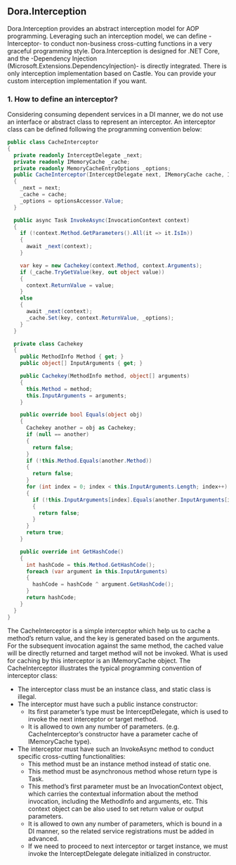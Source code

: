 ## Dora.Interception
Dora.Interception provides an abstract interception model for AOP programming. Leveraging such an interception model, we can define -Interceptor- to conduct non-business cross-cutting functions in a very graceful programming style. Dora.Interception is designed for .NET Core, and the -Dependency Injection (Microsoft.Extensions.DependencyInjection)- is directly integrated.
There is only interception implementation based on Castle. You can provide your custom interception implementation if you want.
### 1. How to define an interceptor?
Considering consuming dependent services in a DI manner, we do not use an interface or abstract class to represent an interceptor. An interceptor class can be defined following the programming convention below:
```csharp
public class CacheInterceptor
{
  private readonly InterceptDelegate _next;
  private readonly IMemoryCache _cache;
  private readonly MemoryCacheEntryOptions _options;
  public CacheInterceptor(InterceptDelegate next, IMemoryCache cache, IOptions<MemoryCacheEntryOptions> optionsAccessor)
  {
    _next = next;
    _cache = cache;
    _options = optionsAccessor.Value;
  }

  public async Task InvokeAsync(InvocationContext context)
  {
    if (!context.Method.GetParameters().All(it => it.IsIn))
    {
      await _next(context);
    }

    var key = new Cachekey(context.Method, context.Arguments);
    if (_cache.TryGetValue(key, out object value))
    {
      context.ReturnValue = value;
    }
    else
    {
      await _next(context);
      _cache.Set(key, context.ReturnValue, _options);
    }
  }

  private class Cachekey
  {
    public MethodInfo Method { get; }
    public object[] InputArguments { get; }

    public Cachekey(MethodInfo method, object[] arguments)
    {
      this.Method = method;
      this.InputArguments = arguments;
    }

    public override bool Equals(object obj)
    {
      Cachekey another = obj as Cachekey;
      if (null == another)
      {
        return false;
      }
      if (!this.Method.Equals(another.Method))
      {
        return false;
      }
      for (int index = 0; index < this.InputArguments.Length; index++)
      {
        if (!this.InputArguments[index].Equals(another.InputArguments[index]))
        {
          return false;
        }
      }
      return true;
    }

    public override int GetHashCode()
    {
      int hashCode = this.Method.GetHashCode();
      foreach (var argument in this.InputArguments)
      {
        hashCode = hashCode ^ argument.GetHashCode();
      }
      return hashCode;
    }
  }
}
```
The CacheInterceptor is a simple interceptor which help us to cache a method’s return value, and the key is generated based on the arguments. For the subsequent invocation against the same method, the cached value will be directly returned and target method will not be invoked. What is used for caching by this interceptor is an IMemoryCache object.
The CacheInterceptor illustrates the typical programming convention of interceptor class:
* The interceptor class must be an instance class, and static class is illegal.
* The interceptor must have such a public instance constructor:  
  * Its first parameter’s type must be InterceptDelegate, which is used to invoke the next interceptor or target method.  
  * It is allowed to own any number of parameters. (e.g. CacheInterceptor’s constructor have a parameter cache of IMemoryCache type).
* The interceptor must have such an InvokeAsync method to conduct specific cross-cutting functionalities:  
  * This method must be an instance method instead of static one.  
  * This method must be asynchronous method whose return type is Task.  
  * This method’s first parameter must be an InvocationContext object, which carries the contextual information about the method invocation, including the MethodInfo and arguments, etc. This context object can be also used to set return value or output parameters. 
  * It is allowed to own any number of parameters, which is bound in a DI manner, so the related service registrations must be added in advanced.  
  * If we need to proceed to next interceptor or target instance, we must invoke the InterceptDelegate delegate initialized in constructor.

